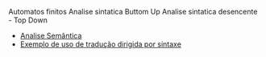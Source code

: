 Automatos finitos
Analise sintatica Buttom Up
Analise sintatica desencente - Top Down



 * [Analise Semântica](part1/semantic-analysis.md)
  * [Exemplo de uso de tradução dirigida por sintaxe](part2/example-syntax-directed-translation.md)